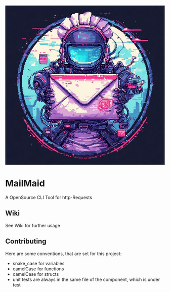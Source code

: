 ![MailMaid](doc/logo.jpeg)

# MailMaid
A OpenSource CLI Tool for http-Requests

## Wiki
See Wiki for further usage

## Contributing
Here are some conventions, that are set for this project:
* snake_case for variables
* camelCase for functions
* camelCase for structs
* unit tests are always in the same file of the component, which is under test
